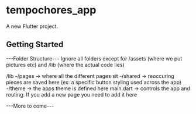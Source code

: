 # tempochores_app

A new Flutter project.

## Getting Started

---Folder Structure---
Ignore all folders except for /assets (where we put pictures etc) and /lib (where the actual code lies)

/lib
-/pages -> where all the different pages sit
-/shared -> reoccuring pieces are saved here (ex: a specific button styling used across the app)
-/theme -> the apps theme is defined here
main.dart -> controls the app and routing. If you add a new page you need to add it here

---More to come---
